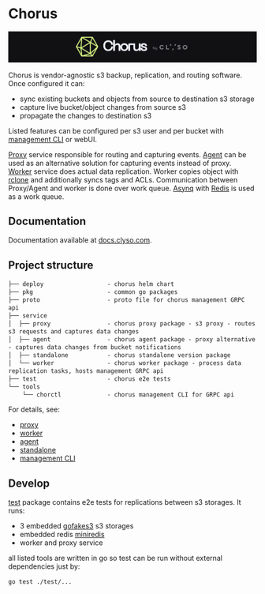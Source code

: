 # Chorus
![chorus.png](./docs/media/banner.png)

Chorus is vendor-agnostic s3 backup, replication, and routing software. 
Once configured it can:
 - sync existing buckets and objects from source to destination s3 storage
 - capture live bucket/object changes from source s3
 - propagate the changes to destination s3

Listed features can be configured per s3 user and per bucket with [management CLI](./tools/chorctl) or webUI.

[Proxy](./service/proxy) service responsible for routing and capturing events. 
[Agent](./service/agent) can be used as an alternative solution for capturing events instead of proxy.
[Worker](./service/worker) service does actual data replication. Worker copies object with [rclone](https://github.com/rclone/rclone) and additionally syncs tags and ACLs.
Communication between Proxy/Agent and worker is done over work queue. 
[Asynq](https://github.com/hibiken/asynq) with [Redis](https://github.com/redis/redis) is used as a work queue.

## Documentation

Documentation available at [docs.clyso.com](https://docs.clyso.com/docs/products/chorus/overview).

## Project structure

```text
├── deploy                  - chorus helm chart
├── pkg                     - common go packages
├── proto                   - proto file for chorus management GRPC api
├── service
│  ├── proxy                - chorus proxy package - s3 proxy - routes s3 requests and captures data changes
│  ├── agent                - chorus agent package - proxy alternative - captures data changes from bucket notifications
│  ├── standalone           - chorus standalone version package
│  └── worker               - chorus worker package - process data replication tasks, hosts management GRPC api
├── test                    - chorus e2e tests
└── tools
    └── chorctl             - chorus management CLI for GRPC api
```
For details, see:
- [proxy](./service/proxy)
- [worker](./service/proxy)
- [agent](./service/proxy)
- [standalone](./service/proxy)
- [management CLI](./tools/chorctl)

## Develop

[test](./test) package contains e2e tests for replications between s3 storages.
It runs:
- 3 embedded [gofakes3](https://github.com/johannesboyne/gofakes3) s3 storages
- embedded redis [miniredis](https://github.com/alicebob/miniredis)
- worker and proxy service

all listed tools are written in go so test can be run without external dependencies just by:
```shell
go test ./test/...
```
